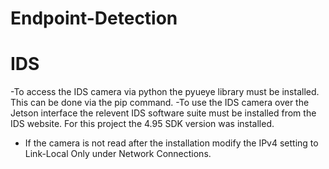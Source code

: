 # Endpoint-Detection
# IDS
-To access the IDS camera via python the pyueye library must be installed. This can be done via the pip command.
-To use the IDS camera over the Jetson interface the relevent IDS software suite must be installed from the IDS website. For this project the 4.95 SDK version was installed.
- If the camera is not read after the installation modify the IPv4 setting to Link-Local Only under Network Connections.
